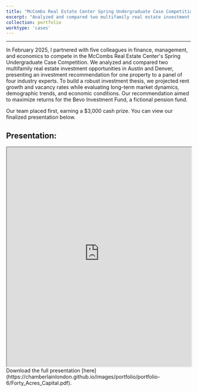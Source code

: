 ```yaml
---
title: "McCombs Real Estate Center Spring Undergraduate Case Competition (2025)"
excerpt: "Analyzed and compared two multifamily real estate investment opportunities in Austin and Denver."
collection: portfolio
worktype: 'cases'
---
```

------

In February 2025, I partnered with five colleagues in finance, management, and economics to compete in the McCombs Real Estate Center's Spring Undergraduate Case Competition. We analyzed and compared two multifamily real estate investment opportunities in Austin and Denver, presenting an investment recommendation for one property to a panel of four industry experts. To build a robust investment thesis, we projected rent growth and vacancy rates while evaluating long-term market dynamics, demographic trends, and economic conditions. Our recommendation aimed to maximize returns for the Bevo Investment Fund, a fictional pension fund.

Our team placed first, earning a $3,000 cash prize. You can view our finalized presentation below.

## Presentation:

<iframe
      src="https://chamberlainlondon.github.io/images/portfolio/portfolio-6/Forty_Acres_Capital.pdf"
      width="100%"
      height="600px"
></iframe>

<br>
Download the full presentation [here](https://chamberlainlondon.github.io/images/portfolio/portfolio-6/Forty_Acres_Capital.pdf).

